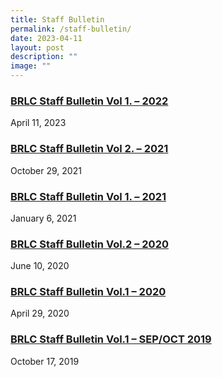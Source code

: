 ```yaml
---
title: Staff Bulletin
permalink: /staff-bulletin/
date: 2023-04-11
layout: post
description: ""
image: ""
---
```

<h3><a title="BRLC Staff Bulletin Vol 1. – 2022" href="/2023/04/11/brlc-staff-bulletin-vol-1-2022/" rel="bookmark">BRLC Staff Bulletin Vol 1. – 2022</a></h3>
<div>April 11, 2023</div>
<h3><a title="BRLC Staff Bulletin Vol 2. – 2021" href="/2021/10/29/brlc-staff-bulletin-vol-2-2021/" rel="bookmark">BRLC Staff Bulletin Vol 2. – 2021</a></h3>
<div>October 29, 2021</div>
<h3><a title="BRLC Staff Bulletin Vol 1. – 2021" href="/2021/01/06/brlc-staff-bulletin-2021/" rel="bookmark">BRLC Staff Bulletin Vol 1. – 2021</a></h3>
<div>January 6, 2021</div>
<h3><a title="BRLC Staff Bulletin Vol.2 – 2020" href="/2020/06/10/staff-bulletin-vol-2-2020/" rel="bookmark">BRLC Staff Bulletin Vol.2 – 2020</a></h3>
<div>June 10, 2020</div>
<h3><a title="BRLC Staff Bulletin Vol.1 – 2020" href="/2020/04/29/staff-bulletin-vol-1-2020/" rel="bookmark">BRLC Staff Bulletin Vol.1 – 2020</a></h3>
<div>April 29, 2020</div>
<h3><a title="BRLC Staff Bulletin Vol.1 – SEP/OCT 2019" href="/2019/10/17/brps-staff-bulletin-v1-n1/" rel="bookmark">BRLC Staff Bulletin Vol.1 – SEP/OCT 2019</a></h3>
<div>October 17, 2019</div>